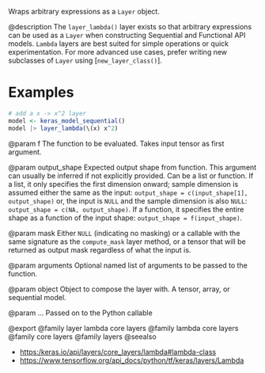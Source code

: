 Wraps arbitrary expressions as a `Layer` object.

@description
The `layer_lambda()` layer exists so that arbitrary expressions can be used
as a `Layer` when constructing Sequential
and Functional API models. `Lambda` layers are best suited for simple
operations or quick experimentation. For more advanced use cases,
prefer writing new subclasses of `Layer` using [`new_layer_class()`].


# Examples

```r
# add a x -> x^2 layer
model <- keras_model_sequential()
model |> layer_lambda(\(x) x^2)
```

@param f
The function to be evaluated. Takes input tensor as first
argument.

@param output_shape
Expected output shape from function. This argument
can usually be inferred if not explicitly provided.
Can be a list or function. If a list, it only specifies
the first dimension onward; sample dimension is assumed
either the same as the input:
`output_shape = c(input_shape[1], output_shape)` or,
the input is `NULL` and the sample dimension is also `NULL`:
`output_shape = c(NA, output_shape)`.
If a function, it specifies the
entire shape as a function of the input shape:
`output_shape = f(input_shape)`.

@param mask
Either `NULL` (indicating no masking) or a callable with the same
signature as the `compute_mask` layer method, or a tensor
that will be returned as output mask regardless
of what the input is.

@param arguments
Optional named list of arguments to be passed to the
function.

@param object
Object to compose the layer with. A tensor, array, or sequential model.

@param ...
Passed on to the Python callable

@export
@family layer lambda core layers
@family lambda core layers
@family core layers
@family layers
@seealso
+ <https:/keras.io/api/layers/core_layers/lambda#lambda-class>
+ <https://www.tensorflow.org/api_docs/python/tf/keras/layers/Lambda>

